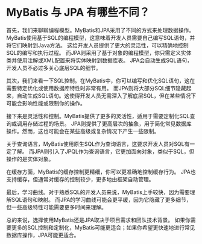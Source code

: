 # MyBatis 与 JPA 有哪些不同？


首先，我们来聊聊编程模型。MyBatis和JPA采用了不同的方式来处理数据操作。
MyBatis使用基于SQL的编程模型，这意味着开发人员需要自己编写SQL语句，并将它们映射到Java方法。
这给开发人员提供了更大的灵活性，可以精确地控制SQL的编写和执行过程。
而JPA则采用了基于对象的编程模型，你只需定义实体类并使用注解或XML配置来将实体映射到数据库表。
JPA会自动生成SQL语句，开发人员不必过多关心底层SQL的细节。

其次，我们来看一下SQL控制。在MyBatis中，你可以编写和优化SQL语句，这在需要特定优化或使用数据库特性时非常有用。
而JPA则将大部分SQL细节隐藏起来，自动生成SQL语句。这使得开发人员无需深入了解底层SQL，但在某些情况下可能会影响性能或限制你的操作。

接下来是灵活性和控制。MyBatis提供了更多的灵活性，适用于需要定制化SQL查询或调用存储过程的场景。
JPA则提供了更高层次的抽象，用于简化常见数据库操作。然而，这也可能会在某些高级或复杂情况下产生一些限制。

关于查询语言，MyBatis使用原生SQL作为查询语言，这要求开发人员对SQL有一定了解。
而JPA则引入了JPQL作为查询语言，它更加面向对象，类似于SQL，但操作的是实体对象。

在缓存方面，MyBatis的缓存控制更精细，你可以更准确地控制缓存行为。
JPA也支持缓存，但通常对缓存的控制较少，更多地由框架自动管理。

最后，学习曲线。对于熟悉SQL的开发人员来说，MyBatis上手较快，因为需要理解SQL语句和映射。
而JPA的学习曲线可能会更平缓，因为它隐藏了更多细节，
但一些高级特性可能需要更多时间来理解。

总的来说，选择使用MyBatis还是JPA取决于项目需求和团队技术背景。
如果你需要更多的SQL控制和定制化，MyBatis可能更适合；如果你希望更快速地进行常见数据库操作，JPA可能更适合。







